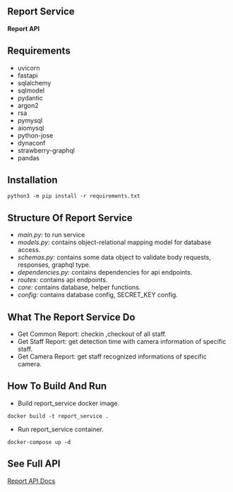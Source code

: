 ## **Report Service**
**Report API**

## **Requirements**
- uvicorn
- fastapi
- sqlalchemy
- sqlmodel
- pydantic
- argon2
- rsa
- pymysql
- aiomysql
- python-jose
- dynaconf
- strawberry-graphql
- pandas
## **Installation**
```
python3 -m pip install -r requirements.txt
```

## **Structure Of Report Service**
- *main.py:* to run service
- *models.py:* contains object-relational mapping model for database access.
- *schemas.py:* contains some data object to validate body requests, responses, graphql type.
- *dependencies.py:* contains dependencies for api endpoints.
- *routes:* contains api endpoints.
- *core:* contains database, helper functions.
- *config:* contains database config, SECRET_KEY config.
## **What The Report Service Do**
- Get Common Report: checkin ,checkout of all staff.
- Get Staff Report: get detection time with camera information of specific staff.
- Get Camera Report: get staff  recognized informations of  specific camera.
## **How To Build And Run**
- Build report_service docker image.
```
docker build -t report_service .
```
- Run report_service container.
```
docker-compose up -d
```

## **See Full API** 
[Report API Docs](http://172.21.100.253:3000/XFace/doc/wiki/Reporting)
